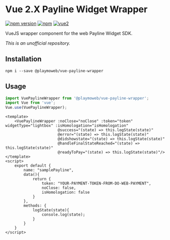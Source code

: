 # Vue 2.X Payline Widget Wrapper

[![npm version](https://badge.fury.io/js/vue-payline-wrapper.svg)](https://www.npmjs.com/package/@playmoweb/vue-payline-wrapper)
[![npm](https://img.shields.io/npm/l/@playmoweb/vue-payline-wrapper.svg)](https://www.npmjs.com/package/@playmoweb/vue-payline-wrapper)
[![vue2](https://img.shields.io/badge/vue-2.2+-brightgreen.svg)](https://vuejs.org/)

VueJS wrapper component for the web Payline Widget SDK.

_This is an unofficial repository._

## Installation

```shell
npm i --save @playmoweb/vue-payline-wrapper
```

## Usage

```js
import VuePaylineWrapper from '@playmoweb/vue-payline-wrapper';
import Vue from 'vue';
Vue.use(VuePaylineWrapper);
```

```vue
<template>
    <VuePaylineWrapper :noClose="noClose" :token="token" widgetType="lightbox" :isHomologation="isHomologation"
                       @success="(state) => this.logState(state)"
                       @error="(state) => this.logState(state)"
                       @didshowstate="(state) => this.logState(state)"
                       @handleFinalStateReached="(state) => this.logState(state)"
                       @readyToPay="(state) => this.logState(state)"/>
</template>
<script>
    export default {
        name: "samplePayline",
        data(){
            return {
                token: "YOUR-PAYMENT-TOKEN-FROM-DO-WEB-PAYMENT",
                noClose: false,
                isHomologation: false
            }
        },
        methods: {
            logState(state){
                console.log(state);
            }
        }
    }
</script>
```
